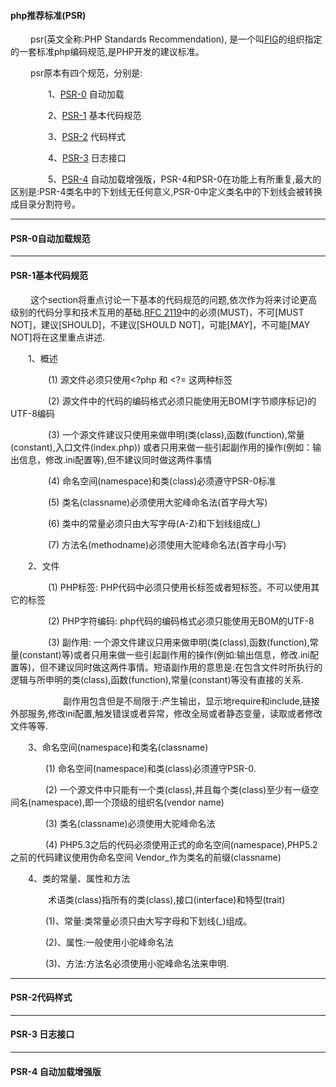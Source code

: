 #### php推荐标准(PSR)

&emsp;&emsp; psr(英文全称:PHP Standards Recommendation), 是一个叫[FIG](http://www.php-fig.org/)的组织指定的一套标准php编码规范,是PHP开发的建议标准。

&emsp;&emsp; psr原本有四个规范，分别是:

&emsp;&emsp;&emsp;&emsp; 1、[PSR-0](http://www.php-fig.org/psr/psr-0/) 自动加载

&emsp;&emsp;&emsp;&emsp; 2、[PSR-1](http://www.php-fig.org/psr/psr-1/) 基本代码规范

&emsp;&emsp;&emsp;&emsp; 3、[PSR-2](http://www.php-fig.org/psr/psr-2/) 代码样式

&emsp;&emsp;&emsp;&emsp; 4、[PSR-3](http://www.php-fig.org/psr/psr-3/) 日志接口

&emsp;&emsp;&emsp;&emsp; 5、[PSR-4](http://www.php-fig.org/psr/psr-4/) 自动加载增强版，PSR-4和PSR-0在功能上有所重复,最大的区别是:PSR-4类名中的下划线无任何意义,PSR-0中定义类名中的下划线会被转换成目录分割符号。

---------

#### PSR-0自动加载规范

---------

#### PSR-1基本代码规范

&emsp;&emsp; 这个section将重点讨论一下基本的代码规范的问题,依次作为将来讨论更高级别的代码分享和技术互用的基础.[RFC 2119](http://www.ietf.org/rfc/rfc2119.txt)中的必须(MUST)，不可[MUST NOT]，建议[SHOULD]，不建议[SHOULD NOT]，可能[MAY]，不可能[MAY NOT]将在这里重点讲述.

&emsp;&emsp;1、概述

&emsp;&emsp;&emsp;&emsp; (1) 源文件必须只使用<?php 和 <?= 这两种标签

&emsp;&emsp;&emsp;&emsp; (2) 源文件中的代码的编码格式必须只能使用无BOM(字节顺序标记)的UTF-8编码

&emsp;&emsp;&emsp;&emsp; (3) 一个源文件建议只使用来做申明(类(class),函数(function),常量(constant),入口文件(index.php)) 或者只用来做一些引起副作用的操作(例如：输出信息，修改.ini配置等),但不建议同时做这两件事情 

&emsp;&emsp;&emsp;&emsp; (4) 命名空间(namespace)和类(class)必须遵守PSR-0标准

&emsp;&emsp;&emsp;&emsp; (5) 类名(classname)必须使用大驼峰命名法(首字母大写)

&emsp;&emsp;&emsp;&emsp; (6) 类中的常量必须只由大写字母(A-Z)和下划线组成(_)

&emsp;&emsp;&emsp;&emsp; (7) 方法名(methodname)必须使用大驼峰命名法(首字母小写)


&emsp;&emsp;2、文件

&emsp;&emsp;&emsp;&emsp; (1) PHP标签: PHP代码中必须只使用长标签<?php ?>或者短标签<?= ?>。不可以使用其它的标签

&emsp;&emsp;&emsp;&emsp; (2) PHP字符编码: php代码的编码格式必须只能使用无BOM的UTF-8

&emsp;&emsp;&emsp;&emsp; (3) 副作用: 一个源文件建议只用来做申明(类(class),函数(function),常量(constant)等)或者只用来做一些引起副作用的操作(例如:输出信息，修改.ini配置等)，但不建议同时做这两件事情。短语副作用的意思是:在包含文件时所执行的逻辑与所申明的类(class),函数(function),常量(constant)等没有直接的关系.

&emsp;&emsp;&emsp;&emsp;&emsp;&emsp;副作用包含但是不局限于:产生输出，显示地require和include,链接外部服务,修改ini配置,触发错误或者异常，修改全局或者静态变量，读取或者修改文件等等.

&emsp;&emsp;3、命名空间(namespace)和类名(classname)

&emsp;&emsp;&emsp;&emsp;(1) 命名空间(namespace)和类(class)必须遵守PSR-0.

&emsp;&emsp;&emsp;&emsp;(2) 一个源文件中只能有一个类(class),并且每个类(class)至少有一级空间名(namespace),即一个顶级的组织名(vendor name)

&emsp;&emsp;&emsp;&emsp;(3) 类名(classname)必须使用大驼峰命名法

&emsp;&emsp;&emsp;&emsp;(4) PHP5.3之后的代码必须使用正式的命名空间(namespace),PHP5.2之前的代码建议使用伪命名空间 Vendor_作为类名的前缀(classname)

&emsp;&emsp;4、类的常量、属性和方法

&emsp;&emsp;&emsp;&emsp; 术语类(class)指所有的类(class),接口(interface)和特型(trait)

&emsp;&emsp;&emsp;&emsp;(1)、常量:类常量必须只由大写字母和下划线(_)组成。

&emsp;&emsp;&emsp;&emsp;(2)、属性:一般使用小驼峰命名法

&emsp;&emsp;&emsp;&emsp;(3)、方法:方法名必须使用小驼峰命名法来申明.

---------

#### PSR-2代码样式

---------

#### PSR-3 日志接口

---------

#### PSR-4 自动加载增强版


